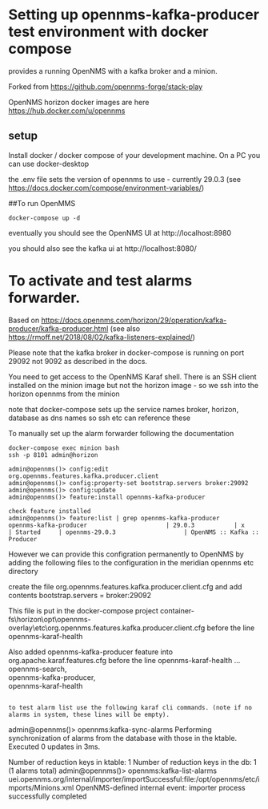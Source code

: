# Setting up opennms-kafka-producer test environment with docker compose

provides a running OpenNMS with a kafka broker and a minion.

Forked from https://github.com/opennms-forge/stack-play

OpenNMS horizon docker images are here
https://hub.docker.com/u/opennms

## setup
Install docker / docker compose of your development machine.
On a PC you can use docker-desktop

the .env file sets the version of opennms to use - currently 29.0.3
(see https://docs.docker.com/compose/environment-variables/)


##To run OpenMMS

```
docker-compose up -d
```

eventually you should see the OpenNMS UI at http://localhost:8980

you should also see the kafka ui at http://localhost:8080/

# To activate and test alarms forwarder.
Based on https://docs.opennms.com/horizon/29/operation/kafka-producer/kafka-producer.html
(see also https://rmoff.net/2018/08/02/kafka-listeners-explained/)

Please note that the kafka broker in docker-compose is running on port 29092  not 9092 as described in the docs.

You need to get access to the OpenNMS Karaf shell. 
There is an SSH client installed on the minion image but not the horizon image - so we ssh into the horizon opennms from the minion

note that docker-compose sets up the service names broker, horizon, database as dns names so ssh etc can reference these

To manually set up the alarm forwarder following the documentation
```
docker-compose exec minion bash
ssh -p 8101 admin@horizon

admin@opennms()> config:edit org.opennms.features.kafka.producer.client
admin@opennms()> config:property-set bootstrap.servers broker:29092
admin@opennms()> config:update
admin@opennms()> feature:install opennms-kafka-producer

check feature installed
admin@opennms()> feature:list | grep opennms-kafka-producer
opennms-kafka-producer                      | 29.0.3           | x        | Started     | opennms-29.0.3                   | OpenNMS :: Kafka :: Producer
```
However we can provide this configration permanently to OpenNMS by adding the following files to the configuration in the meridian opennms etc directory

create the file org.opennms.features.kafka.producer.client.cfg and add contents
bootstrap.servers = broker:29092

This file is put in the docker-compose project
container-fs\horizon\opt\opennms-overlay\etc\org.opennms.features.kafka.producer.client.cfg before the line opennms-karaf-health

Also added opennms-kafka-producer feature into org.apache.karaf.features.cfg before the line opennms-karaf-health
...
  opennms-search, \
  opennms-kafka-producer, \
  opennms-karaf-health

```

to test alarm list use the following karaf cli commands. (note if no alarms in system, these lines will be empty).
```
admin@opennms()> opennms:kafka-sync-alarms
Performing synchronization of alarms from the database with those in the ktable.
Executed 0 updates in 3ms.

Number of reduction keys in ktable: 1
Number of reduction keys in the db: 1 (1 alarms total)
admin@opennms()> opennms:kafka-list-alarms
uei.opennms.org/internal/importer/importSuccessful:file:/opt/opennms/etc/imports/Minions.xml
        OpenNMS-defined internal event: importer process successfully completed
```



